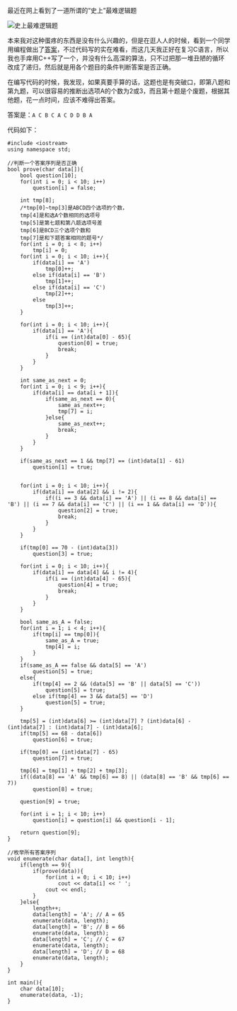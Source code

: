最近在网上看到了一道所谓的“史上”最难逻辑题    

![史上最难逻辑题](http://tdfj.herokuapp.com/res/logic.png)  

本来我对这种蛋疼的东西是没有什么兴趣的，但是在逛人人的时候，看到一个同学用编程做出了[答案](http://photo.renren.com/photo/281647712/photo-7641181372?psource=8)，不过代码写的实在难看，而这几天我正好在复习C语言，所以我也手痒用C++写了一个，并没有什么高深的算法，只不过把那一堆丑陋的循环改成了递归，然后就是用各个题目的条件判断答案是否正确。  

在编写代码的时候，我发现，如果真要手算的话，这题也是有突破口，即第八题和第九题，可以很容易的推断出选项A的个数为2或3，而且第十题是个废题，根据其他题，花一点时间，应该不难得出答案。  

答案是：```A C B C A C D D B A```  

代码如下：  

    #include <iostream>
    using namespace std;
    
    //判断一个答案序列是否正确
    bool prove(char data[]){
        bool question[10];
        for(int i = 0; i < 10; i++)
            question[i] = false;

        int tmp[8]; 
        /*tmp[0]~tmp[3]是ABCD四个选项的个数，
        tmp[4]是和选A个数相同的选项号
        tmp[5]是第七题和第八题选项号差
        tmp[6]是BCD三个选项个数和
        tmp[7]是和下题答案相同的题号*/
        for(int i = 0; i < 8; i++)
            tmp[i] = 0;
        for(int i = 0; i < 10; i++){
            if(data[i] == 'A')
                tmp[0]++;
            else if(data[i] == 'B')
                tmp[1]++;
            else if(data[i] == 'C')
                tmp[2]++;
            else
                tmp[3]++;
        }

        for(int i = 0; i < 10; i++){
            if(data[i] == 'A'){
                if(i == (int)data[0] - 65){
                    question[0] = true;
                    break;
                }
            }
        }

        int same_as_next = 0;
        for(int i = 0; i < 9; i++){
            if(data[i] == data[i + 1]){
                if(same_as_next == 0){
                    same_as_next++;
                    tmp[7] = i;
                }else{
                    same_as_next++;
                    break;
                }
            }
        }

        if(same_as_next == 1 && tmp[7] == (int)data[1] - 61)
            question[1] = true;


        for(int i = 0; i < 10; i++){
            if(data[i] == data[2] && i != 2){
                if((i == 3 && data[i] == 'A') || (i == 8 && data[i] == 'B') || (i == 7 && data[i] == 'C') || (i == 1 && data[i] == 'D')){
                    question[2] = true;
                    break;
                }
            }
        }

        if(tmp[0] == 70 - (int)data[3])
            question[3] = true;

        for(int i = 0; i < 10; i++){
            if(data[i] == data[4] && i != 4){
                if(i == (int)data[4] - 65){
                    question[4] = true;
                    break;
                }
            }
        }

        bool same_as_A = false;
        for(int i = 1; i < 4; i++){
            if(tmp[i] == tmp[0]){
                same_as_A = true;
                tmp[4] = i;
            }
        }
        if(same_as_A == false && data[5] == 'A')
            question[5] = true;
        else{
            if(tmp[4] == 2 && (data[5] == 'B' || data[5] == 'C'))
                question[5] = true;
            else if(tmp[4] == 3 && data[5] == 'D')
                question[5] = true;
        }

        tmp[5] = (int)data[6] >= (int)data[7] ? (int)data[6] - (int)data[7] : (int)data[7] - (int)data[6];
        if(tmp[5] == 68 - data[6])
            question[6] = true;

        if(tmp[0] == (int)data[7] - 65)
            question[7] = true;

        tmp[6] = tmp[1] + tmp[2] + tmp[3];
        if((data[8] == 'A' && tmp[6] == 8) || (data[8] == 'B' && tmp[6] == 7))
            question[8] = true;

        question[9] = true;

        for(int i = 1; i < 10; i++)
            question[i] = question[i] && question[i - 1];
  
        return question[9];
    }

    //枚举所有答案序列
    void enumerate(char data[], int length){
        if(length == 9){
            if(prove(data)){
                for(int i = 0; i < 10; i++)
                    cout << data[i] << ' ';
                cout << endl;
            }
        }else{
            length++;
            data[length] = 'A'; // A = 65
            enumerate(data, length);
            data[length] = 'B'; // B = 66
            enumerate(data, length);
            data[length] = 'C'; // C = 67
            enumerate(data, length);
            data[length] = 'D'; // D = 68
            enumerate(data, length);
        }
    }

    int main(){
        char data[10];
        enumerate(data, -1);
    }
